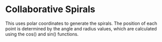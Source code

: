 # Collaborative Spirals

This uses polar coordinates to generate the spirals. The position of each point is determined by the angle and radius values, which are calculated using the cos() and sin() functions.

